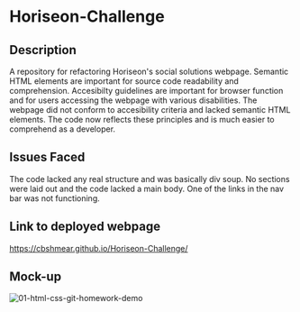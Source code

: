 # Horiseon-Challenge

## Description

A repository for refactoring Horiseon's social solutions webpage.
Semantic HTML elements are important for source code readability and comprehension. 
Accesibilty guidelines are important for browser function and for users accessing the webpage with various disabilities.
The webpage did not conform to accesibility criteria and lacked semantic HTML elements.
The code now reflects these principles and is much easier to comprehend as a developer. 

## Issues Faced

The code lacked any real structure and was basically div soup. No sections were laid out and the code lacked a main body. One of the links in the nav bar was not functioning. 

## Link to deployed webpage

https://cbshmear.github.io/Horiseon-Challenge/

## Mock-up

    
![01-html-css-git-homework-demo](https://user-images.githubusercontent.com/112667575/197658945-3bafafde-fa60-41f3-9e8d-2590f85df2e8.png)
